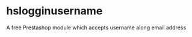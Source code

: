 hslogginusername
================

A free Prestashop module which accepts username along email address
